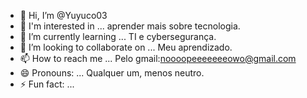 - 👋 Hi, I’m @Yuyuco03
- 👀 I'm interested in ... aprender mais sobre tecnologia.
- 🌱 I’m currently learning ... TI e cybersegurança.
- 💞️ I’m looking to collaborate on ... Meu aprendizado.
- 📫 How to reach me ... Pelo gmail:noooopeeeeeeeowo@gmail.com
- 😄 Pronouns: ... Qualquer um, menos neutro.
- ⚡ Fun fact: ... 

<!---
Yuyuco03/Yuyuco03 is a ✨ special ✨ repository because its `README.md` (this file) appears on your GitHub profile.
You can click the Preview link to take a look at your changes.
--->

